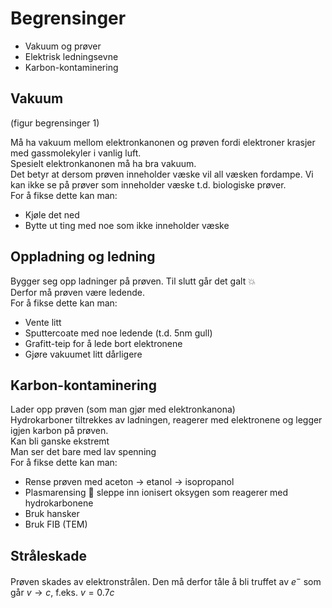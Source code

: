 # Begrensinger

- Vakuum og prøver
- Elektrisk ledningsevne
- Karbon-kontaminering

## Vakuum

(figur begrensinger 1)

Må ha vakuum mellom elektronkanonen og prøven fordi elektroner krasjer med gassmolekyler i vanlig luft.  
Spesielt elektronkanonen må ha bra vakuum.  
Det betyr at dersom prøven inneholder væske vil all væsken fordampe. Vi kan ikke se på prøver som inneholder væske t.d. biologiske prøver.  
For å fikse dette kan man:
 - Kjøle det ned
 - Bytte ut ting med noe som ikke inneholder væske


## Oppladning og ledning

Bygger seg opp ladninger på prøven. Til slutt går det galt 💥  
Derfor må prøven være ledende.  
For å fikse dette kan man: 
 - Vente litt
 - Sputtercoate med noe ledende (t.d. 5nm gull)
 - Grafitt-teip for å lede bort elektronene
 - Gjøre vakuumet litt dårligere

## Karbon-kontaminering

Lader opp prøven (som man gjør med elektronkanona)  
Hydrokarboner tiltrekkes av ladningen, reagerer med elektronene og legger igjen karbon på prøven.   
Kan bli ganske ekstremt  
Man ser det bare med lav spenning  
For å fikse dette kan man:
 - Rense prøven med aceton -> etanol -> isopropanol  
 - Plasmarensing 🤩 sleppe inn ionisert oksygen som reagerer med hydrokarbonene
 - Bruk hansker
 - Bruk FIB (TEM)

## Stråleskade

Prøven skades av elektronstrålen. Den må derfor tåle å bli truffet av $e^-$ som går $v \rightarrow c$, f.eks. $v=0.7c$